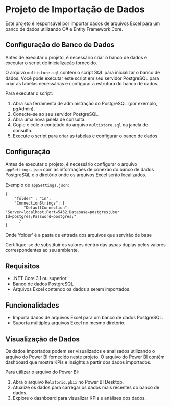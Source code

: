 # Projeto de Importação de Dados

Este projeto é responsável por importar dados de arquivos Excel para um banco de dados utilizando C# e Entity Framework Core.

## Configuração do Banco de Dados

Antes de executar o projeto, é necessário criar o banco de dados e executar o script de inicialização fornecido.

O arquivo `multistore.sql` contém o script SQL para inicializar o banco de dados. Você pode executar este script em seu servidor PostgreSQL para criar as tabelas necessárias e configurar a estrutura do banco de dados.

Para executar o script:
1. Abra sua ferramenta de administração do PostgreSQL (por exemplo, pgAdmin).
2. Conecte-se ao seu servidor PostgreSQL.
3. Abra uma nova janela de consulta.
4. Copie e cole o conteúdo do arquivo `multistore.sql` na janela de consulta.
5. Execute o script para criar as tabelas e configurar o banco de dados.


## Configuração

Antes de executar o projeto, é necessário configurar o arquivo `appSettings.json` com as informações de conexão do banco de dados PostgreSQL e o diretório onde os arquivos Excel serão localizados.

Exemplo de `appSettings.json`:
```
{
    "folder" : "in",
    "ConnectionStrings": {
        "DefaultConnection": "Server=localhost;Port=5432;Database=postgres;User Id=postgres;Password=postgres;"
      }
}
```
Onde 'folder' é a pasta de entrada dos arquivos que servirão de base

Certifique-se de substituir os valores dentro das aspas duplas pelos valores correspondentes ao seu ambiente.

## Requisitos

- .NET Core 3.1 ou superior
- Banco de dados PostgreSQL
- Arquivos Excel contendo os dados a serem importados

## Funcionalidades

- Importa dados de arquivos Excel para um banco de dados PostgreSQL.
- Suporta múltiplos arquivos Excel no mesmo diretório.

## Visualização de Dados

Os dados importados podem ser visualizados e analisados utilizando o arquivo do Power BI fornecido neste projeto. O arquivo do Power BI contém dashboard que mostra KPIs e insights a partir dos dados importados.

Para utilizar o arquivo do Power BI:
1. Abra o arquivo `Relatorio.pbix` no Power BI Desktop.
2. Atualize os dados para carregar os dados mais recentes do banco de dados.
3. Explore o dashboard para visualizar KPIs e análises dos dados.
